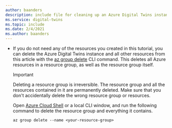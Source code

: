 ```yaml
---
author: baanders
description: include file for cleaning up an Azure Digital Twins instance
ms.service: digital-twins
ms.topic: include
ms.date: 2/4/2021
ms.author: baanders
---
```


* If you do not need any of the resources you created in this tutorial, you can delete the Azure Digital Twins instance and all other resources from this article with the [az group delete](/cli/azure/group#az-group-delete) CLI command. This deletes all Azure resources in a resource group, as well as the resource group itself.
    
    > [!IMPORTANT]
    > Deleting a resource group is irreversible. The resource group and all the resources contained in it are permanently deleted. Make sure that you don't accidentally delete the wrong resource group or resources.
    
    Open [Azure Cloud Shell](https://shell.azure.com) or a local CLI window, and run the following command to delete the resource group and everything it contains.
    
    ```azurecli-interactive
    az group delete --name <your-resource-group>
    ```